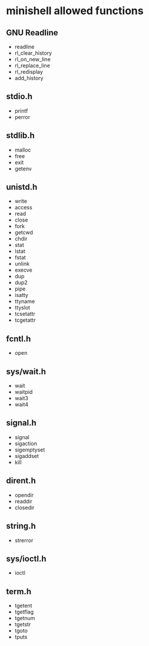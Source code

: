 # minishell allowed functions
## GNU Readline
- readline
- rl_clear_history
- rl_on_new_line
- rl_replace_line
- rl_redisplay
- add_history
## stdio.h
- printf
- perror
## stdlib.h
- malloc
- free
- exit
- getenv
## unistd.h
- write
- access
- read
- close
- fork
- getcwd
- chdir
- stat
- lstat
- fstat
- unlink
- execve
- dup
- dup2
- pipe
- isatty
- ttyname
- ttyslot
- tcsetattr
- tcgetattr
## fcntl.h
- open
## sys/wait.h
- wait
- waitpid
- wait3
- wait4
## signal.h
- signal
- sigaction
- sigemptyset
- sigaddset
- kill
## dirent.h
- opendir
- readdir
- closedir
## string.h
- strerror
## sys/ioctl.h
- ioctl
## term.h
- tgetent
- tgetflag
- tgetnum
- tgetstr
- tgoto
- tputs
